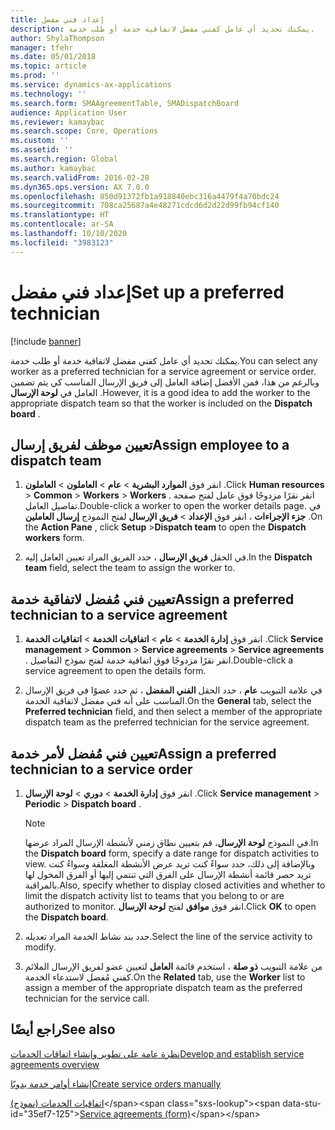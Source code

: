 ```yaml
---
title: إعداد فني مفضل
description: يمكنك تحديد أي عامل كفني مفضل لاتفاقية خدمة أو طلب خدمة.
author: ShylaThompson
manager: tfehr
ms.date: 05/01/2018
ms.topic: article
ms.prod: ''
ms.service: dynamics-ax-applications
ms.technology: ''
ms.search.form: SMAAgreementTable, SMADispatchBoard
audience: Application User
ms.reviewer: kamaybac
ms.search.scope: Core, Operations
ms.custom: ''
ms.assetid: ''
ms.search.region: Global
ms.author: kamaybac
ms.search.validFrom: 2016-02-28
ms.dyn365.ops.version: AX 7.0.0
ms.openlocfilehash: 850d91372fb1a918840ebc316a4479f4a70bdc24
ms.sourcegitcommit: 708ca25687a4e48271cdcd6d2d22d99fb94cf140
ms.translationtype: HT
ms.contentlocale: ar-SA
ms.lasthandoff: 10/10/2020
ms.locfileid: "3983123"
---
```

# <a name="set-up-a-preferred-technician"></a><span data-ttu-id="35ef7-103">إعداد فني مفضل</span><span class="sxs-lookup"><span data-stu-id="35ef7-103">Set up a preferred technician</span></span> 

[!include [banner](../includes/banner.md)]


<span data-ttu-id="35ef7-104">يمكنك تحديد أي عامل كفني مفضل لاتفاقية خدمة أو طلب خدمة.</span><span class="sxs-lookup"><span data-stu-id="35ef7-104">You can select any worker as a preferred technician for a service agreement or service order.</span></span> <span data-ttu-id="35ef7-105">وبالرغم من هذا، فمن الأفضل إضافة العامل إلى فريق الإرسال المناسب كي يتم تضمين العامل في **لوحة الإرسال** .</span><span class="sxs-lookup"><span data-stu-id="35ef7-105">However, it is a good idea to add the worker to the appropriate dispatch team so that the worker is included on the **Dispatch board** .</span></span>

## <a name="assign-employee-to-a-dispatch-team"></a><span data-ttu-id="35ef7-106">تعيين موظف لفريق إرسال</span><span class="sxs-lookup"><span data-stu-id="35ef7-106">Assign employee to a dispatch team</span></span>

1.  <span data-ttu-id="35ef7-107">انقر فوق **الموارد البشرية** \> **عام** \> **العاملون** \> **العاملون** .</span><span class="sxs-lookup"><span data-stu-id="35ef7-107">Click **Human resources** \> **Common** \> **Workers** \> **Workers** .</span></span> <span data-ttu-id="35ef7-108">انقر نقرًا مزدوجًا فوق عامل لفتح صفحة تفاصيل العامل.</span><span class="sxs-lookup"><span data-stu-id="35ef7-108">Double-click a worker to open the worker details page.</span></span> <span data-ttu-id="35ef7-109">في **جزء الإجراءات** ، انقر فوق **الإعداد** \> **فريق الإرسال** لفتح النموذج **إرسال العاملين** .</span><span class="sxs-lookup"><span data-stu-id="35ef7-109">On the **Action Pane** , click **Setup** \>**Dispatch team** to open the **Dispatch workers** form.</span></span>

2.  <span data-ttu-id="35ef7-110">في الحقل **فريق الإرسال** ، حدد الفريق المراد تعيين العامل إليه.</span><span class="sxs-lookup"><span data-stu-id="35ef7-110">In the **Dispatch team** field, select the team to assign the worker to.</span></span>

## <a name="assign-a-preferred-technician-to-a-service-agreement"></a><span data-ttu-id="35ef7-111">تعيين فني مُفضل لاتفاقية خدمة</span><span class="sxs-lookup"><span data-stu-id="35ef7-111">Assign a preferred technician to a service agreement</span></span>

1.  <span data-ttu-id="35ef7-112">انقر فوق **إدارة الخدمة** \> **عام** \> **اتفاقيات الخدمة‬** \> **اتفاقيات الخدمة‬** .</span><span class="sxs-lookup"><span data-stu-id="35ef7-112">Click **Service management** \> **Common** \> **Service agreements** \> **Service agreements** .</span></span> <span data-ttu-id="35ef7-113">انقر نقرًا مزدوجًا فوق اتفاقية خدمة لفتح نموذج التفاصيل.</span><span class="sxs-lookup"><span data-stu-id="35ef7-113">Double-click a service agreement to open the details form.</span></span>

2.  <span data-ttu-id="35ef7-114">في علامة التبويب **عام** ، حدد الحقل **الفني المفضل** ، ثم حدد عضوًا في فريق الإرسال المناسب على أنه فني مفضل لاتفاقية الخدمة.</span><span class="sxs-lookup"><span data-stu-id="35ef7-114">On the **General** tab, select the **Preferred technician** field, and then select a member of the appropriate dispatch team as the preferred technician for the service agreement.</span></span>

## <a name="assign-a-preferred-technician-to-a-service-order"></a><span data-ttu-id="35ef7-115">تعيين فني مُفضل لأمر خدمة</span><span class="sxs-lookup"><span data-stu-id="35ef7-115">Assign a preferred technician to a service order</span></span>

1.  <span data-ttu-id="35ef7-116">انقر فوق **إدارة الخدمة** \> **دوري** \> **لوحة الإرسال‬** .</span><span class="sxs-lookup"><span data-stu-id="35ef7-116">Click **Service management** \> **Periodic** \> **Dispatch board** .</span></span>
    

    > [!NOTE]
    > <P><span data-ttu-id="35ef7-117">في النموذج <STRONG>لوحة الإرسال</STRONG>، قم بتعيين نطاق زمني لأنشطة الإرسال المراد عرضها.</span><span class="sxs-lookup"><span data-stu-id="35ef7-117">In the <STRONG>Dispatch board</STRONG> form, specify a date range for dispatch activities to view.</span></span> <span data-ttu-id="35ef7-118">وبالإضافة إلى ذلك، حدد سواءً كنت تريد عرض الأنشطة المغلقة وسواءً كنت تريد حصر قائمة أنشطة الإرسال على الفرق التي تنتمي إليها أو الفرق المخول لها بالمراقبة.</span><span class="sxs-lookup"><span data-stu-id="35ef7-118">Also, specify whether to display closed activities and whether to limit the dispatch activity list to teams that you belong to or are authorized to monitor.</span></span> <span data-ttu-id="35ef7-119">انقر فوق <STRONG>موافق</STRONG> لفتح <STRONG>لوحة الإرسال</STRONG>.</span><span class="sxs-lookup"><span data-stu-id="35ef7-119">Click <STRONG>OK</STRONG> to open the <STRONG>Dispatch board</STRONG>.</span></span></P>



2.  <span data-ttu-id="35ef7-120">حدد بند نشاط الخدمة المراد تعديله.</span><span class="sxs-lookup"><span data-stu-id="35ef7-120">Select the line of the service activity to modify.</span></span>

3.  <span data-ttu-id="35ef7-121">من علامة التبويب **ذو صلة** ، استخدم قائمة **العامل** لتعيين عضو لفريق الإرسال الملائم كفني مُفضل لاستدعاء الخدمة.</span><span class="sxs-lookup"><span data-stu-id="35ef7-121">On the **Related** tab, use the **Worker** list to assign a member of the appropriate dispatch team as the preferred technician for the service call.</span></span>

## <a name="see-also"></a><span data-ttu-id="35ef7-122">راجع أيضًا</span><span class="sxs-lookup"><span data-stu-id="35ef7-122">See also</span></span>

[<span data-ttu-id="35ef7-123">نظرة عامة على تطوير وإنشاء اتفاقات الخدمات</span><span class="sxs-lookup"><span data-stu-id="35ef7-123">Develop and establish service agreements overview</span></span>](service-agreements.md)

[<span data-ttu-id="35ef7-124">إنشاء أوامر خدمة يدويًا</span><span class="sxs-lookup"><span data-stu-id="35ef7-124">Create service orders manually</span></span>](create-service-orders-manually.md)

<span data-ttu-id="35ef7-125">[اتفاقيات الخدمات (نموذج)](https://technet.microsoft.com/library/aa617823\(v=ax.60\))</span><span class="sxs-lookup"><span data-stu-id="35ef7-125">[Service agreements (form)](https://technet.microsoft.com/library/aa617823\(v=ax.60\))</span></span>
  


